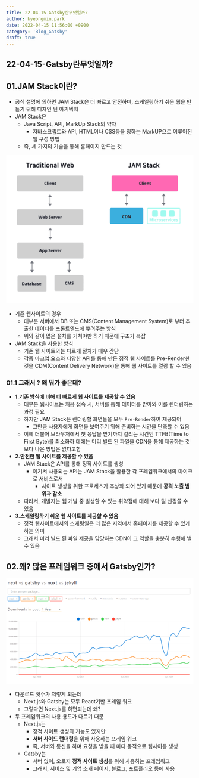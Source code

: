 ```yaml
---
title: 22-04-15-Gatsby란무엇일까?
author: kyeongmin.park
date: 2022-04-15 11:56:00 +0900
category: 'Blog_Gatsby'
draft: true
---
```


## 22-04-15-Gatsby란무엇일까?

## 01.JAM Stack이란?

- 공식 설명에 의하면 JAM Stack은 더 빠르고 안전하며, 스케일링하기 쉬운 웹을 만들기 위해 디자인 된 아키텍처
- JAM Stack은
  - Java Script, API, MarkUp Stack의 약자
    - 자바스크립트와 API, HTML이나 CSS등을 칭하는 MarkUP으로 이루어진 웹 구성 방법
  - 즉, 세 가지의 기술을 통해 홈페이지 만드는 것

![image-20220415120047886](../../assets/img/post/22-04-15-React기반Gatsby블로그개발하기.assets/image-20220415120047886.png)

- 기존 웹사이트의 경우
  - 대부분 서버에서 DB 또는 CMS(Content Management System)로 부터 추출한 데이터를 프론트엔드에 뿌려주는 방식
  - 위와 같이 많은 절차를 거쳐야만 하기 때문에 구조가 복잡
- JAM Stack을 사용한 방식
  - 기존 웹 사이트와는 다르게 절차가 매우 간단
  - 각종 마크업 요소와 다양한 API를 통해 만든 정적 웹 사이트를 Pre-Render한 것을 CDM(Content Delivery Network)을 통해 웹 사이트를 열람 할 수 있음

### 01.1 그래서 ? 왜 뭐가 좋은데?

- **1.기존 방식에 비해 더 빠르게 웹 사이트를 제공할 수 있음**
  - 대부분 웹사이트는 처음 접속 시, 서버를 통해 데이터를 받아와 이를 렌더링하는 과정 필요
  - 하지만 JAM Stack은 렌더링할 화면들을 모두 `Pre-Render`하여 제공되어 
    - 그만큼 사용자에게 화면을 보여주기 위해 준비하는 시간을 단축할 수 있음
  - 이에 더불어 브라우저에서 첫 응답을 받기까지 걸리는 시간인 TTFB(Time to First Byte)를 최소화하 데에는 미리 빌드 된 파일을 CDN을 통해 제공하는 것보다 나은 방법은 없다고함
- **2.안전한 웹 사이트를 제공할 수 있음**
  - JAM Stack은 API를 통해 정적 사이트를 생성
    - 여기서 사용되는 API는 JAM Stack을 활용한 각 프레임워크에서의 마이크로 서비스로서
      - 사이트 생성을 위한 프로세스가 추상화 되어 있기 때문에 **공격 노출 범위과 감소**
  - 따라서, 개발자는 웹 개발 중 발생할 수 있는 취약점에 대해 보다 덜 신경쓸 수 있음
- **3.스케일링하기 쉬운 웹 사이트를 제공할 수 있음**
  - 정적 웹사이트에서의 스케링일은 더 많은 지역에서 홈페이지를 제공할 수 있게 하는 의미
  - 그래서 미리 빌드 된 파일 제공을 담당하는 CDN이 그 역할을 충분히 수행해 낼 수 있음

## 02.왜? 많은 프레임워크 중에서 Gatsby인가?

![image-20220415121136494](../../assets/img/post/22-04-15-React기반Gatsby블로그개발하기.assets/image-20220415121136494.png)

- 다운로드 횟수가 저렇게 되는데
  - Next.js와 Gatsby는 모두 React기반 프레임 워크
  - 그렇다면 Next.js를 하면되는데 왜?
- 두 프레임워크의 사용 용도가 다르기 때문
  - Next.js는
    - 정적 사이트 생성의 기능도 있지만
    - **서버 사이드 랜더링**을 위해 사용하는 프레임 워크
    - 즉, 서버와 통신을 하며 요청을 받을 때 마다 동적으로 웹사이틀 생성
  - Gatsby는 
    - 서버 없이, 오로지 **정적 사이트 생성**를 위해 사용하는 프레임워크
    - 그래서, 서비스 및 기업 소개 페이지, 블로그, 포트폴리오 등에 사용

